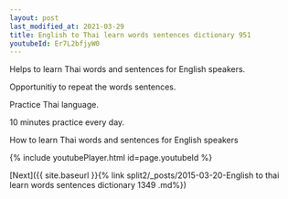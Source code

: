 ```yaml
---
layout: post
last_modified_at: 2021-03-29
title: English to Thai learn words sentences dictionary 951 
youtubeId: Er7L2bfjyW0
---
```

 
 
Helps to learn Thai words and sentences for English speakers.

Opportunitiy to repeat the words sentences. 

Practice Thai language. 
 
10 minutes practice every day. 
 
How to learn Thai words and sentences for English speakers 
 
{% include youtubePlayer.html id=page.youtubeId %}
 
 
[Next]({{ site.baseurl }}{% link  split2/_posts/2015-03-20-English to thai learn words sentences dictionary 1349 .md%})
 
